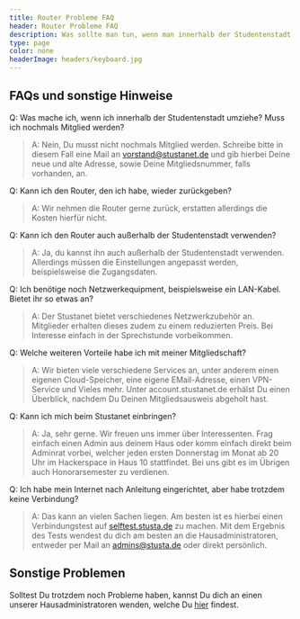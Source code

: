 ```yaml
---
title: Router Probleme FAQ
header: Router Probleme FAQ
description: Was sollte man tun, wenn man innerhalb der Studentenstadt umgezogen ist.
type: page
color: none
headerImage: headers/keyboard.jpg
---
```


## FAQs und sonstige Hinweise

Q: Was mache ich, wenn ich innerhalb der Studentenstadt umziehe? Muss ich nochmals Mitglied werden?

> A: Nein, Du musst nicht nochmals Mitglied werden. Schreibe bitte in diesem Fall eine Mail an vorstand@stustanet.de und gib hierbei Deine neue und alte Adresse, sowie Deine Mitgliedsnummer, falls vorhanden, an.

Q: Kann ich den Router, den ich habe, wieder zurückgeben?

> A: Wir nehmen die Router gerne zurück, erstatten allerdings die Kosten hierfür nicht.

Q: Kann ich den Router auch außerhalb der Studentenstadt verwenden?

> A: Ja, du kannst ihn auch außerhalb der Studentenstadt verwenden. Allerdings müssen die Einstellungen angepasst werden, beispielsweise die Zugangsdaten.

Q: Ich benötige noch Netzwerkequipment, beispielsweise ein LAN-Kabel. Bietet ihr so etwas an?

> A: Der Stustanet bietet verschiedenes Netzwerkzubehör an. Mitglieder erhalten dieses zudem zu einem reduzierten Preis. Bei Interesse einfach in der Sprechstunde vorbeikommen.

Q: Welche weiteren Vorteile habe ich mit meiner Mitgliedschaft?

> A: Wir bieten viele verschiedene Services an, unter anderem einen eigenen Cloud-Speicher, eine eigene EMail-Adresse, einen VPN-Service und Vieles mehr. Unter account.stustanet.de erhälst Du einen Überblick, nachdem Du Deinen Mitgliedsausweis abgeholt hast.

Q: Kann ich mich beim Stustanet einbringen?

> A: Ja, sehr gerne. Wir freuen uns immer über Interessenten. Frag einfach einen Admin aus deinem Haus oder komm einfach direkt beim Adminrat vorbei, welcher jeden ersten Donnerstag im Monat ab 20 Uhr im Hackerspace in Haus 10 stattfindet. Bei uns gibt es im Übrigen auch Honorarsemester zu verdienen.

Q: Ich habe mein Internet nach Anleitung eingerichtet, aber habe trotzdem keine Verbindung?

> A: Das kann an vielen Sachen liegen. Am besten ist es hierbei einen Verbindungstest auf [selftest.stusta.de](selftest.stusta.de) zu machen. Mit dem Ergebnis des Tests wendest du dich am besten an die Hausadministratoren, entweder per Mail an admins@stusta.de oder direkt persönlich.

## Sonstige Problemen

Solltest Du trotzdem noch Probleme haben, kannst Du dich an einen unserer Hausadministratoren wenden, welche Du [hier](https://dokumente.stusta.de/adminliste/adminliste.html "Liste der Hausadministratoren") findest.
